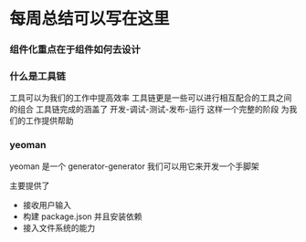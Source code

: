 # 每周总结可以写在这里

### 组件化重点在于组件如何去设计

### 什么是工具链
工具可以为我们的工作中提高效率
工具链更是一些可以进行相互配合的工具之间的组合
工具链完成的涵盖了 开发-调试-测试-发布-运行 这样一个完整的阶段 为我们的工作提供帮助

### yeoman 
yeoman 是一个 generator-generator
我们可以用它来开发一个手脚架

主要提供了
- 接收用户输入
- 构建 package.json 并且安装依赖
- 接入文件系统的能力
